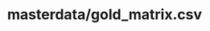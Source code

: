 ---  
schema: LoanAmount, Credit_History, ApplicantIncome, Loan_Status_Y, Self_Employed_Yes, Dependents_3+, Married_Yes, Gender_Male, Property_Area_Semiurban, Dependents_1, Gender_unknown, Education_Not Graduate, Property_Area_Urban, Loan_Amount_Term, CoapplicantIncome, Dependents_2  
title: masterdata/gold_matrix.csv  
organization: Lab  
notes: Used in 2 lineage(s)  
resources:  
  - name: masterdata/gold_matrix.csv 
    url: file:/Users/kensu/Customers/Kensu/LoanApproval/LAB/masterdata/gold_matrix.csv 
    format : CSV  
license: None  
category:
  - Loan Acceptance Product  
maintainer: User  
maintainer_email: UserMail  
---